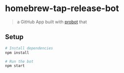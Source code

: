 # homebrew-tap-release-bot

> a GitHub App built with [probot](https://github.com/probot/probot) that 

## Setup

```sh
# Install dependencies
npm install

# Run the bot
npm start
```
